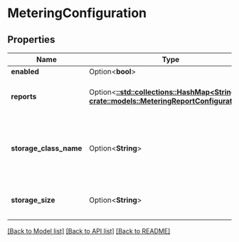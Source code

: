 # MeteringConfiguration

## Properties

Name | Type | Description | Notes
------------ | ------------- | ------------- | -------------
**enabled** | Option<**bool**> |  | [optional]
**reports** | Option<[**::std::collections::HashMap<String, crate::models::MeteringReportConfiguration>**](MeteringReportConfiguration.md)> | ReportConfigurations is a map of report configuration definitions. | [optional]
**storage_class_name** | Option<**String**> | StorageClassName is the name of the storage class that the metering prometheus instance uses to store metric data for reporting. | [optional]
**storage_size** | Option<**String**> | StorageSize is the size of the storage class. Default value is 100Gi. | [optional]

[[Back to Model list]](../README.md#documentation-for-models) [[Back to API list]](../README.md#documentation-for-api-endpoints) [[Back to README]](../README.md)


